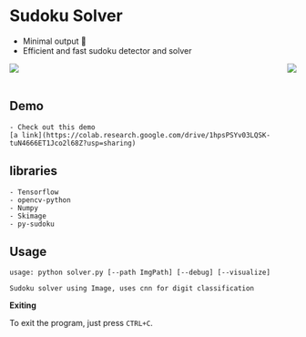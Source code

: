 # Sudoku Solver

- Minimal output 🌈 
- Efficient and fast sudoku detector and solver
<img src='https://raw.githubusercontent.com/lakhaniaayush/Sudoku-Solver/main/temp/res.JPG'>
<img src="https://raw.githubusercontent.com/lakhaniaayush/Sudoku-Solver/main/temp/sudoku.gif" align="right">
<br>
<br>

## Demo
```
- Check out this demo
[a link](https://colab.research.google.com/drive/1hpsPSYv03LQSK-tuN4666ET1Jco2l68Z?usp=sharing)
```

## libraries
```
- Tensorflow
- opencv-python
- Numpy
- Skimage
- py-sudoku
```

## Usage
```
usage: python solver.py [--path ImgPath] [--debug] [--visualize]

Sudoku solver using Image, uses cnn for digit classification
```

**Exiting**

To exit the program, just press ```CTRL+C```.
